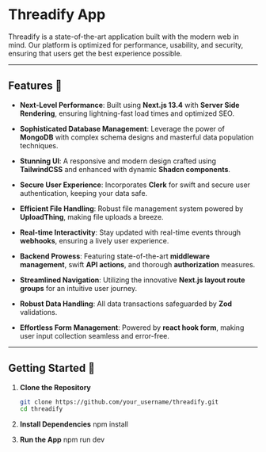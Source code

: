 # Threadify App


Threadify is a state-of-the-art application built with the modern web in mind. Our platform is optimized for performance, usability, and security, ensuring that users get the best experience possible.

---

## Features 🚀

- **Next-Level Performance**: Built using **Next.js 13.4** with **Server Side Rendering**, ensuring lightning-fast load times and optimized SEO.
  
- **Sophisticated Database Management**: Leverage the power of **MongoDB** with complex schema designs and masterful data population techniques.
  
- **Stunning UI**: A responsive and modern design crafted using **TailwindCSS** and enhanced with dynamic **Shadcn components**.
  
- **Secure User Experience**: Incorporates **Clerk** for swift and secure user authentication, keeping your data safe.
  
- **Efficient File Handling**: Robust file management system powered by **UploadThing**, making file uploads a breeze.
  
- **Real-time Interactivity**: Stay updated with real-time events through **webhooks**, ensuring a lively user experience.
  
- **Backend Prowess**: Featuring state-of-the-art **middleware management**, swift **API actions**, and thorough **authorization** measures.
  
- **Streamlined Navigation**: Utilizing the innovative **Next.js layout route groups** for an intuitive user journey.
  
- **Robust Data Handling**: All data transactions safeguarded by **Zod** validations.
  
- **Effortless Form Management**: Powered by **react hook form**, making user input collection seamless and error-free.

---

## Getting Started 🌟

1. **Clone the Repository**
   ```bash
   git clone https://github.com/your_username/threadify.git
   cd threadify


2. **Install Dependencies**
npm install

3. **Run the App**
npm run dev
